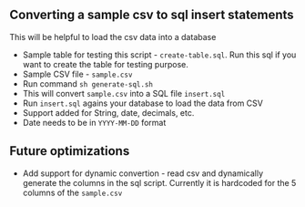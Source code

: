 ## Converting a sample csv to sql insert statements

This will be helpful to load the csv data into a database
 - Sample table for testing this script - `create-table.sql`. Run this sql if you want to create the table for testing purpose.
 - Sample CSV file - `sample.csv`
 - Run command `sh generate-sql.sh`
 - This will convert `sample.csv` into a SQL file `insert.sql`
 - Run `insert.sql` agains your database to load the data from CSV
 - Support added for String, date, decimals, etc.
 - Date needs to be in `YYYY-MM-DD` format

## Future optimizations
 - Add support for dynamic convertion - read csv and dynamically generate the columns in the sql script. Currently it is hardcoded for the 5 columns of the `sample.csv`
